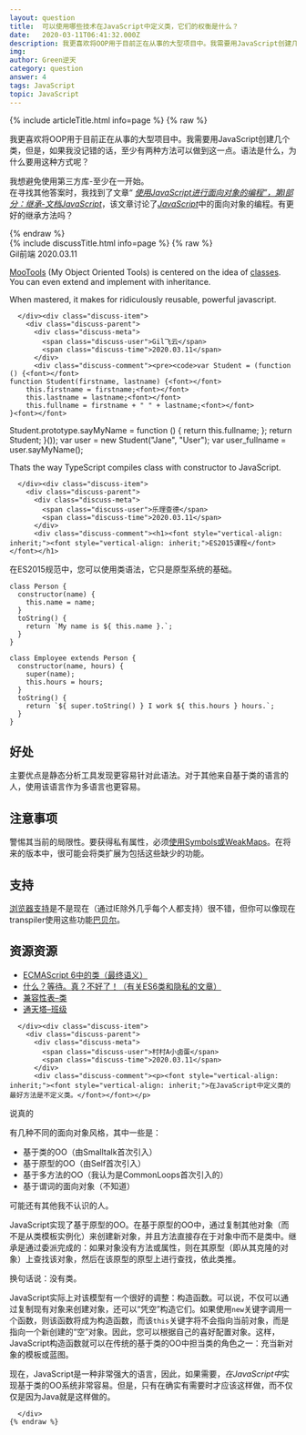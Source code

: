 ```yaml
---
layout: question
title:  可以使用哪些技术在JavaScript中定义类，它们的权衡是什么？
date:   2020-03-11T06:41:32.000Z
description: 我更喜欢将OOP用于目前正在从事的大型项目中。我需要用JavaScript创建几个类，但是，如果我没记错的话，至少有两种方法可以做到这一点。语法是什么，为...
img: 
author: Green逆天
category: question
answer: 4
tags: JavaScript
topic: JavaScript
---
```

<div class="article-root">
  <div class="article">
    {% include articleTitle.html info=page %}
    {% raw %}
    <div class="article-content"><p><font style="vertical-align: inherit;"><font style="vertical-align: inherit;">我更喜欢将OOP用于目前正在从事的大型项目中。</font><font style="vertical-align: inherit;">我需要用JavaScript创建几个类，但是，如果我没记错的话，至少有两种方法可以做到这一点。</font><font style="vertical-align: inherit;">语法是什么，为什么要用这种方式呢？</font></font></p>

<p><font style="vertical-align: inherit;"><font style="vertical-align: inherit;">我想避免使用第三方库-至少在一开始。</font></font><br><font style="vertical-align: inherit;"><font style="vertical-align: inherit;">
在寻找其他答案时，我找到了文章“ </font></font><em><a href="http://www.webreference.com/js/column79/" rel="noreferrer"><font style="vertical-align: inherit;"><font style="vertical-align: inherit;">使用JavaScript进行面向对象的编程”，第I部分：继承-文档JavaScript</font></font></a></em><font style="vertical-align: inherit;"><font style="vertical-align: inherit;">，该文章讨论了</font><em><a href="http://www.webreference.com/js/column79/" rel="noreferrer"><font style="vertical-align: inherit;">JavaScript</font></a></em><font style="vertical-align: inherit;">中的面向对象的编程。</font><font style="vertical-align: inherit;">有更好的继承方法吗？</font></font></p></div>
    {% endraw %}
  </div>

  <div class="discuss-wrapper">
    {% include discussTitle.html info=page %}
    {% raw %}
    <div class="discuss-item">
        <div class="discuss-parent">
          <div class="discuss-meta">
            <span class="discuss-user">Gil前端</span>
            <span class="discuss-time">2020.03.11</span>
          </div>
          <div class="discuss-comment"><p><a href="http://mootools.net" rel="nofollow noreferrer">MooTools</a> (My Object Oriented Tools) is centered on the idea of <a href="http://mootools.net/docs/core/Class/Class" rel="nofollow noreferrer">classes</a>.  You can even extend and implement with inheritance.  </p>

<p>When mastered, it makes for ridiculously reusable, powerful javascript.</p></div>
        </div>
        
      </div><div class="discuss-item">
        <div class="discuss-parent">
          <div class="discuss-meta">
            <span class="discuss-user">Gil飞云</span>
            <span class="discuss-time">2020.03.11</span>
          </div>
          <div class="discuss-comment"><pre><code>var Student = (function () {<font></font>
    function Student(firstname, lastname) {<font></font>
        this.firstname = firstname;<font></font>
        this.lastname = lastname;<font></font>
        this.fullname = firstname + " " + lastname;<font></font>
    }<font></font>
<font></font>
    Student.prototype.sayMyName = function () {<font></font>
        return this.fullname;<font></font>
    };<font></font>
<font></font>
    return Student;<font></font>
}());<font></font>
<font></font>
var user = new Student("Jane", "User");<font></font>
var user_fullname = user.sayMyName();<font></font>
</code></pre>

<p>Thats the way TypeScript compiles class with constructor to JavaScript.</p></div>
        </div>
        
      </div><div class="discuss-item">
        <div class="discuss-parent">
          <div class="discuss-meta">
            <span class="discuss-user">乐理查德</span>
            <span class="discuss-time">2020.03.11</span>
          </div>
          <div class="discuss-comment"><h1><font style="vertical-align: inherit;"><font style="vertical-align: inherit;">ES2015课程</font></font></h1>

<p><font style="vertical-align: inherit;"><font style="vertical-align: inherit;">在ES2015规范中，您可以使用类语法，它只是原型系统的基础。</font></font></p>

<pre class="lang-js prettyprint-override"><code>class Person {<font></font>
  constructor(name) {<font></font>
    this.name = name;<font></font>
  }<font></font>
  toString() {<font></font>
    return `My name is ${ this.name }.`;<font></font>
  }<font></font>
}<font></font>
<font></font>
class Employee extends Person {<font></font>
  constructor(name, hours) {<font></font>
    super(name);<font></font>
    this.hours = hours;<font></font>
  }<font></font>
  toString() {<font></font>
    return `${ super.toString() } I work ${ this.hours } hours.`;<font></font>
  }<font></font>
}<font></font>
</code></pre>

<h2><font style="vertical-align: inherit;"><font style="vertical-align: inherit;">好处</font></font></h2>

<p><font style="vertical-align: inherit;"><font style="vertical-align: inherit;">主要优点是静态分析工具发现更容易针对此语法。</font><font style="vertical-align: inherit;">对于其他来自基于类的语言的人，使用该语言作为多语言也更容易。</font></font></p>

<h2><font style="vertical-align: inherit;"><font style="vertical-align: inherit;">注意事项</font></font></h2>

<p><font style="vertical-align: inherit;"><font style="vertical-align: inherit;">警惕其当前的局限性。</font><font style="vertical-align: inherit;">要获得私有属性，必须</font></font><a href="http://davidvujic.blogspot.se/2015/03/what-wait-really-oh-no-a-post-about-es6-classes-and-privacy.html" rel="noreferrer"><font style="vertical-align: inherit;"><font style="vertical-align: inherit;">使用Symbols或WeakMaps</font></font></a><font style="vertical-align: inherit;"><font style="vertical-align: inherit;">。</font><font style="vertical-align: inherit;">在将来的版本中，很可能会将类扩展为包括这些缺少的功能。</font></font></p>

<h2><font style="vertical-align: inherit;"><font style="vertical-align: inherit;">支持</font></font></h2>

<p><a href="https://kangax.github.io/compat-table/es6/#class" rel="noreferrer"><font style="vertical-align: inherit;"><font style="vertical-align: inherit;">浏览器支持</font></font></a><font style="vertical-align: inherit;"><font style="vertical-align: inherit;">是不是现在（通过IE除外几乎每个人都支持）很不错，但你可以像现在transpiler使用这些功能</font></font><a href="http://babeljs.io/docs/learn-es2015/#classes" rel="noreferrer"><font style="vertical-align: inherit;"><font style="vertical-align: inherit;">巴贝尔</font></font></a><font style="vertical-align: inherit;"><font style="vertical-align: inherit;">。</font></font></p>

<h2><font style="vertical-align: inherit;"><font style="vertical-align: inherit;">资源资源</font></font></h2>

<ul>
<li><a href="http://www.2ality.com/2015/02/es6-classes-final.html" rel="noreferrer"><font style="vertical-align: inherit;"><font style="vertical-align: inherit;">ECMAScript 6中的类（最终语义）</font></font></a></li>
<li><a href="http://davidvujic.blogspot.se/2015/03/what-wait-really-oh-no-a-post-about-es6-classes-and-privacy.html" rel="noreferrer"><font style="vertical-align: inherit;"><font style="vertical-align: inherit;">什么？</font><font style="vertical-align: inherit;">等待。</font><font style="vertical-align: inherit;">真？</font><font style="vertical-align: inherit;">不好了！</font><font style="vertical-align: inherit;">（有关ES6类和隐私的文章）</font></font></a></li>
<li><a href="https://kangax.github.io/compat-table/es6/#class" rel="noreferrer"><font style="vertical-align: inherit;"><font style="vertical-align: inherit;">兼容性表–类</font></font></a></li>
<li><a href="http://babeljs.io/docs/learn-es2015/#classes" rel="noreferrer"><font style="vertical-align: inherit;"><font style="vertical-align: inherit;">通天塔–班级</font></font></a></li>
</ul></div>
        </div>
        
      </div><div class="discuss-item">
        <div class="discuss-parent">
          <div class="discuss-meta">
            <span class="discuss-user">村村A小卤蛋</span>
            <span class="discuss-time">2020.03.11</span>
          </div>
          <div class="discuss-comment"><p><font style="vertical-align: inherit;"><font style="vertical-align: inherit;">在JavaScript中定义类的最好方法是不定义类。</font></font></p>

<p><font style="vertical-align: inherit;"><font style="vertical-align: inherit;">说真的</font></font></p>

<p><font style="vertical-align: inherit;"><font style="vertical-align: inherit;">有几种不同的面向对象风格，其中一些是： </font></font></p>

<ul>
<li><font style="vertical-align: inherit;"><font style="vertical-align: inherit;">基于类的OO（由Smalltalk首次引入）</font></font></li>
<li><font style="vertical-align: inherit;"><font style="vertical-align: inherit;">基于原型的OO（由Self首次引入）</font></font></li>
<li><font style="vertical-align: inherit;"><font style="vertical-align: inherit;">基于多方法的OO（我认为是CommonLoops首次引入的）</font></font></li>
<li><font style="vertical-align: inherit;"><font style="vertical-align: inherit;">基于谓词的面向对象（不知道）</font></font></li>
</ul>

<p><font style="vertical-align: inherit;"><font style="vertical-align: inherit;">可能还有其他我不认识的人。</font></font></p>

<p><font style="vertical-align: inherit;"><font style="vertical-align: inherit;">JavaScript实现了基于原型的OO。</font><font style="vertical-align: inherit;">在基于原型的OO中，通过复制其他对象（而不是从类模板实例化）来创建新对象，并且方法直接存在于对象中而不是类中。</font><font style="vertical-align: inherit;">继承是通过委派完成的：如果对象没有方法或属性，则在其原型（即从其克隆的对象）上查找该对象，然后在该原型的原型上进行查找，依此类推。</font></font></p>

<p><font style="vertical-align: inherit;"><font style="vertical-align: inherit;">换句话说：没有类。</font></font></p>

<p><font style="vertical-align: inherit;"><font style="vertical-align: inherit;">JavaScript实际上对该模型有一个很好的调整：构造函数。</font><font style="vertical-align: inherit;">可以说，不仅可以通过复制现有对象来创建对象，还可以“凭空”构造它们。</font><font style="vertical-align: inherit;">如果使用</font></font><code>new</code><font style="vertical-align: inherit;"><font style="vertical-align: inherit;">关键字</font><font style="vertical-align: inherit;">调用一个函数，则</font><font style="vertical-align: inherit;">该函数将成为构造函数，而该</font></font><code>this</code><font style="vertical-align: inherit;"><font style="vertical-align: inherit;">关键字将不会指向当前对象，而是指向一个新创建的“空”对象。</font><font style="vertical-align: inherit;">因此，您可以根据自己的喜好配置对象。</font><font style="vertical-align: inherit;">这样，JavaScript构造函数就可以在传统的基于类的OO中担当类的角色之一：充当新对象的模板或蓝图。</font></font></p>

<p><font style="vertical-align: inherit;"><font style="vertical-align: inherit;">现在，JavaScript是一种非常强大的语言，因此，</font><font style="vertical-align: inherit;">如果需要，</font></font><em><font style="vertical-align: inherit;"><font style="vertical-align: inherit;">在JavaScript中</font></font></em><font style="vertical-align: inherit;"><font style="vertical-align: inherit;">实现基于类的OO系统非常容易</font><font style="vertical-align: inherit;">。</font><font style="vertical-align: inherit;">但是，只有在确实有需要时才应该这样做，而不仅仅是因为Java就是这样做的。</font></font></p></div>
        </div>
        
      </div>
    {% endraw %}
  </div>
<div>
